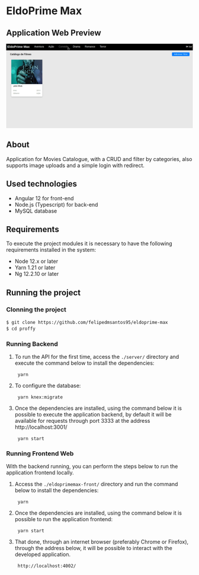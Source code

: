 # EldoPrime Max

## Application Web Preview

<p align="center">
  <img src="https://github.com/felipedmsantos95/eldoprime-max/blob/master/img/eldoprimemax.gif"/>
</p>

## About

Application for Movies Catalogue, with a CRUD and filter by categories, also supports image uploads and a simple login with redirect.

## Used technologies

- Angular 12 for front-end
- Node.js (Typescript) for back-end
- MySQL database


## Requirements

To execute the project modules it is necessary to have the following requirements installed in the system:

- Node 12.x or later
- Yarn 1.21 or later
- Ng 12.2.10 or later

## Running the project

### Clonning the project

```bash
$ git clone https://github.com/felipedmsantos95/eldoprime-max
$ cd proffy
```

### Running Backend

1. To run the API for the first time, access the `./server/` directory and execute the command below to install the dependencies:

		yarn 

2. To configure the database:

        yarn knex:migrate

2. Once the dependencies are installed, using the command below it is possible to execute the application backend, by default it will be available for requests through port 3333 at the address http://localhost:3001/

		yarn start

### Running Frontend Web

With the backend running, you can perform the steps below to run the application frontend locally.

1. Access the `./eldoprimemax-front/` directory and run the command below to install the dependencies:

		yarn

2. Once the dependencies are installed, using the command below it is possible to run the application frontend:

		yarn start

3. That done, through an internet browser (preferably Chrome or Firefox), through the address below, it will be possible to interact with the developed application.

		http://localhost:4002/
